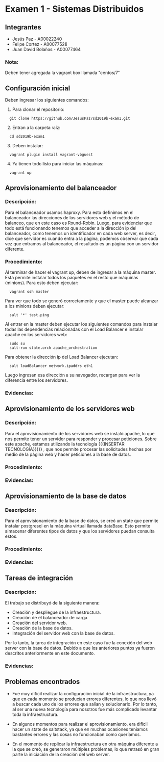 # Examen 1 - Sistemas Distribuidos
## Integrantes
- Jesús Paz - A00022240
- Felipe Cortez - A00077528
- Juan David Bolaños - A00077464

### Nota:
  Deben tener agregada la vagrant box llamada "centos/7"

## Configuración inicial

Deben ingresar los siguientes comandos:
1) Para clonar el repositorio:
~~~
  git clone https://github.com/JesusPaz/sd2019b-exam1.git
~~~
2) Entran a la carpeta raíz:
~~~
  cd sd2019b-exam1
~~~
3) Deben instalar:
~~~
  vagrant plugin install vagrant-vbguest
~~~
4) Ya tienen todo listo para iniciar las máquinas:
~~~
  vagrant up
~~~

##  Aprovisionamiento del balanceador

### Descripción:

Para el balanceador usamos haproxy. Para esto definimos en el balanceador las direcciones de los servidores web y el método de balanceo, que en este caso es Round-Robin. Luego, para evidenciar que todo está funcionando tenemos que acceder a la dirección ip del balanceador, como tenemos un identificador en cada web server, es decir, dice que servidor es cuando entra a la página, podemos observar que cada vez que entramos al balanceador, el resultado es un página con un servidor diferente.

### Procedimiento:

Al terminar de hacer el vagrant up, deben de ingresar a la máquina master. Esta permite instalar todos los paquetes en el resto que máquinas (minions). Para esto deben ejecutar:
~~~
  vagrant ssh master
~~~
Para ver que todo se generó correctamente y que el master puede alcanzar a los minions deben ejecutar:
~~~
  salt '*' test.ping
~~~
Al entrar en la master deben ejecutar los siguientes comandos para instalar todas las dependencias relacionadas con el Load Balancer e instalar apache en los servidores web:
~~~
  sudo su
  salt-run state.orch apache_orchestration
~~~
Para obtener la dirección ip del Load Balancer ejecutan:
~~~
  salt loadBalancer network.ipaddrs eth1
~~~
Luego ingresan esa dirección a su navegador, recargan para ver la diferencia entre los servidores.

### Evidencias:

## Aprovisionamiento de los servidores web

### Descripción:

Para el aprovisionamiento de los servidores web se instaló apache, lo que nos permite tener un servidor para responder y procesar peticiones. Sobre este apache, estamos utilizando la tecnología {{{INSERTAR TECNOLOGÍA}}}}}
, que nos permite procesar las solicitudes hechas por medio de la página web y hacer peticiones a la base de datos.   

### Procedimiento:


### Evidencias:


## Aprovisionamiento de la base de datos

### Descripción:

Para el aprovisionamiento de la base de datos, se creó un state que permite instalar postgresql en la máquina virtual llamada dataBase. Esto permite almacenar diferentes tipos de datos y que los servidores puedan consulta estos.

### Procedimiento:


### Evidencias:


## Tareas de integración


### Descripción:
El trabajo se distribuyó de la siguiente manera:
  * Creación y despliegue de la infraestructura.
  * Creación de el balanceador de carga.
  * Creación del servidor web.
  * Creación de la base de datos.
  * Integración del servidor web con la base de datos.
 
Por lo tanto, la tarea de integración en este caso fue la conexión del web server con la base de datos. Debido a que los anteriores puntos ya fueron descritos anteriormente en este documento.

### Evidencias:


## Problemas encontrados

  * Fue muy difícil realizar la configuración inicial de la infraestructura, ya que en cada momento se producían errores diferentes, lo que nos llevó a buscar cada uno de los errores que salían y solucionarlo. Por lo tanto, al ser una nueva tecnología para nosotros fue más complicado levantar toda la infraestructura.
 
  * En algunos momentos para realizar el aprovisionamiento, era difícil hacer un state de saltstack, ya que en muchas ocasiones teníamos bastantes errores y las cosas no funcionaban como queríamos.

  * En el momento de replicar la infraestructura en otra máquina diferente a la que se creó, se generaron múltiples problemas, lo que retrasó en gran parte la iniciación de la creación del web server.
